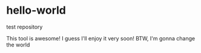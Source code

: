 # hello-world
test repository

This tool is awesome! I guess I'll enjoy it very soon!
BTW, I'm gonna change the world
